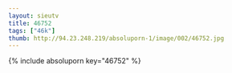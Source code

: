 ```yaml
--- 
layout: sieutv
title: 46752
tags: ["46k"]
thumb: http://94.23.248.219/absoluporn-1/image/002/46752.jpg
---
```

{% include absoluporn key="46752" %} 
